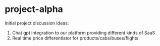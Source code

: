 # project-alpha
Initial project discussion
Ideas:
1. Chat gpt integration to our platform providing different kinds of SaaS
2. Real time price differentiator for products/cabs/buses/flights
